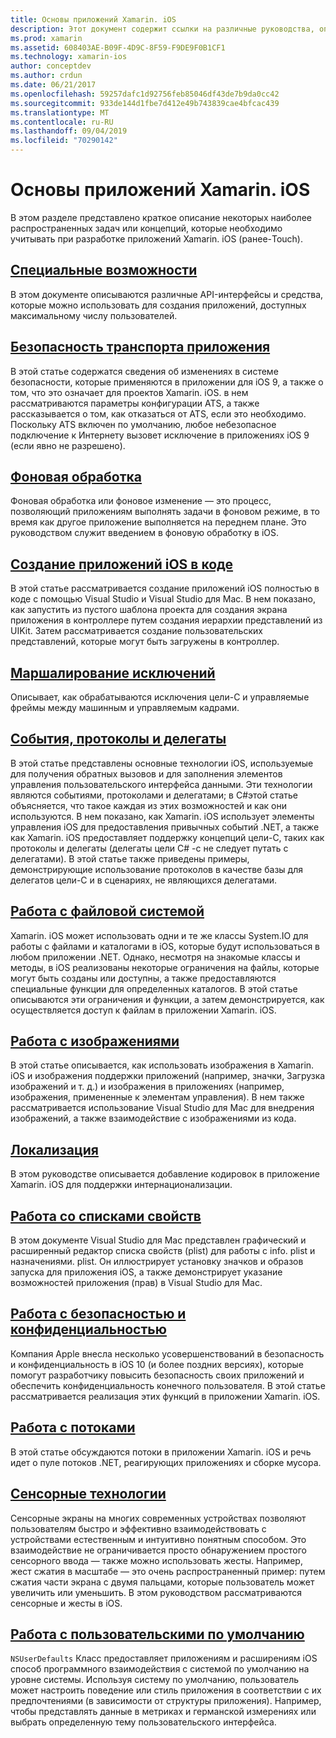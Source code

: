 ```yaml
---
title: Основы приложений Xamarin. iOS
description: Этот документ содержит ссылки на различные руководства, описывающие основные понятия разработки Xamarin. iOS, такие как безопасность транспорта приложений, фоновый режим, события и потоки.
ms.prod: xamarin
ms.assetid: 608403AE-B09F-4D9C-8F59-F9DE9F0B1CF1
ms.technology: xamarin-ios
author: conceptdev
ms.author: crdun
ms.date: 06/21/2017
ms.openlocfilehash: 59257dafc1d92756feb85046df43de7b9da0cc42
ms.sourcegitcommit: 933de144d1fbe7d412e49b743839cae4bfcac439
ms.translationtype: MT
ms.contentlocale: ru-RU
ms.lasthandoff: 09/04/2019
ms.locfileid: "70290142"
---
```

# <a name="xamarinios-application-fundamentals"></a>Основы приложений Xamarin. iOS

В этом разделе представлено краткое описание некоторых наиболее распространенных задач или концепций, которые необходимо учитывать при разработке приложений Xamarin. iOS (ранее-Touch).

## <a name="accessibilityiosapp-fundamentalsaccessibilitymd"></a>[Специальные возможности](~/ios/app-fundamentals/accessibility.md)

В этом документе описываются различные API-интерфейсы и средства, которые можно использовать для создания приложений, доступных максимальному числу пользователей.

## <a name="app-transport-securityiosapp-fundamentalsatsmd"></a>[Безопасность транспорта приложения](~/ios/app-fundamentals/ats.md)

В этой статье содержатся сведения об изменениях в системе безопасности, которые применяются в приложении для iOS 9, а также о том, что это означает для проектов Xamarin. iOS. в нем рассматриваются параметры конфигурации ATS, а также рассказывается о том, как отказаться от ATS, если это необходимо. Поскольку ATS включен по умолчанию, любое небезопасное подключение к Интернету вызовет исключение в приложениях iOS 9 (если явно не разрешено).

## <a name="backgroundingiosapp-fundamentalsbackgroundingindexmd"></a>[Фоновая обработка](~/ios/app-fundamentals/backgrounding/index.md)

Фоновая обработка или фоновое изменение — это процесс, позволяющий приложениям выполнять задачи в фоновом режиме, в то время как другое приложение выполняется на переднем плане. Это руководством служит введением в фоновую обработку в iOS.

## <a name="creating-ios-applications-in-codeiosapp-fundamentalsios-code-onlymd"></a>[Создание приложений iOS в коде](~/ios/app-fundamentals/ios-code-only.md)

В этой статье рассматривается создание приложений iOS полностью в коде с помощью Visual Studio и Visual Studio для Mac. В нем показано, как запустить из пустого шаблона проекта для создания экрана приложения в контроллере путем создания иерархии представлений из UIKit. Затем рассматривается создание пользовательских представлений, которые могут быть загружены в контроллер.

## <a name="exception-marshalingiosplatformexception-marshalingmd"></a>[Маршалирование исключений](~/ios/platform/exception-marshaling.md)

Описывает, как обрабатываются исключения цели-C и управляемые фреймы между машинным и управляемым кадрами.

## <a name="events-protocols-and-delegatesiosapp-fundamentalsdelegates-protocols-and-eventsmd"></a>[События, протоколы и делегаты](~/ios/app-fundamentals/delegates-protocols-and-events.md)

В этой статье представлены основные технологии iOS, используемые для получения обратных вызовов и для заполнения элементов управления пользовательского интерфейса данными. Эти технологии являются событиями, протоколами и делегатами; в C#этой статье объясняется, что такое каждая из этих возможностей и как они используются. В нем показано, как Xamarin. iOS использует элементы управления iOS для предоставления привычных событий .NET, а также как Xamarin. iOS предоставляет поддержку концепций цели-C, таких как протоколы и делегаты (делегаты цели C# -c не следует путать с делегатами). В этой статье также приведены примеры, демонстрирующие использование протоколов в качестве базы для делегатов цели-C и в сценариях, не являющихся делегатами.

## <a name="working-with-the-file-systemiosapp-fundamentalsfile-systemmd"></a>[Работа с файловой системой](~/ios/app-fundamentals/file-system.md)

Xamarin. iOS может использовать одни и те же классы System.IO для работы с файлами и каталогами в iOS, которые будут использоваться в любом приложении .NET. Однако, несмотря на знакомые классы и методы, в iOS реализованы некоторые ограничения на файлы, которые могут быть созданы или доступны, а также предоставляются специальные функции для определенных каталогов. В этой статье описываются эти ограничения и функции, а затем демонстрируется, как осуществляется доступ к файлам в приложении Xamarin. iOS.

## <a name="working-with-imagesiosapp-fundamentalsimages-iconsindexmd"></a>[Работа с изображениями](~/ios/app-fundamentals/images-icons/index.md)

В этой статье описывается, как использовать изображения в Xamarin. iOS и изображения поддержки приложений (например, значки, Загрузка изображений и т. д.) и изображения в приложениях (например, изображения, примененные к элементам управления). В нем также рассматривается использование Visual Studio для Mac для внедрения изображений, а также взаимодействие с изображениями из кода.

## <a name="localizationiosapp-fundamentalslocalizationindexmd"></a>[Локализация](~/ios/app-fundamentals/localization/index.md)

В этом руководстве описывается добавление кодировок в приложение Xamarin. iOS для поддержки интернационализации.

## <a name="working-with-property-listsiosapp-fundamentalsindexmd"></a>[Работа со списками свойств](~/ios/app-fundamentals/index.md)

В этом документе Visual Studio для Mac представлен графический и расширенный редактор списка свойств (plist) для работы с info. plist и назначениями. plist. Он иллюстрирует установку значков и образов запуска для приложения iOS, а также демонстрирует указание возможностей приложения (прав) в Visual Studio для Mac.

## <a name="working-with-security-and-privacyiosapp-fundamentalssecurity-privacymd"></a>[Работа с безопасностью и конфиденциальностью](~/ios/app-fundamentals/security-privacy.md)

Компания Apple внесла несколько усовершенствований в безопасность и конфиденциальность в iOS 10 (и более поздних версиях), которые помогут разработчику повысить безопасность своих приложений и обеспечить конфиденциальность конечного пользователя. В этой статье рассматривается реализация этих функций в приложении Xamarin. iOS.

## <a name="threadingiosapp-fundamentalsthreadingmd"></a>[Работа с потоками](~/ios/app-fundamentals/threading.md)

В этой статье обсуждаются потоки в приложении Xamarin. iOS и речь идет о пуле потоков .NET, реагирующих приложениях и сборке мусора.

## <a name="touchiosapp-fundamentalstouchindexmd"></a>[Сенсорные технологии](~/ios/app-fundamentals/touch/index.md)

Сенсорные экраны на многих современных устройствах позволяют пользователям быстро и эффективно взаимодействовать с устройствами естественным и интуитивно понятным способом. Это взаимодействие не ограничивается просто обнаружением простого сенсорного ввода — также можно использовать жесты. Например, жест сжатия в масштабе — это очень распространенный пример: путем сжатия части экрана с двумя пальцами, которые пользователь может увеличить или уменьшить. В этом руководством рассматриваются сенсорные и жесты в iOS.

## <a name="working-with-user-defaultsiosapp-fundamentalsuser-defaultsmd"></a>[Работа с пользовательскими по умолчанию](~/ios/app-fundamentals/user-defaults.md)

`NSUserDefaults` Класс предоставляет приложениям и расширениям iOS способ программного взаимодействия с системой по умолчанию на уровне системы. Используя систему по умолчанию, пользователь может настроить поведение или стиль приложения в соответствии с их предпочтениями (в зависимости от структуры приложения). Например, чтобы представлять данные в метриках и германской измерениях или выбрать определенную тему пользовательского интерфейса.
